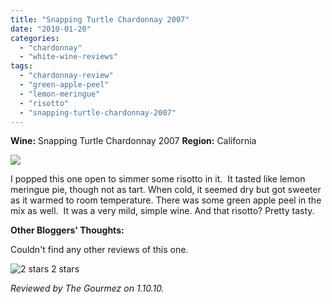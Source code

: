 ```yaml
---
title: "Snapping Turtle Chardonnay 2007"
date: "2010-01-20"
categories:
  - "chardonnay"
  - "white-wine-reviews"
tags:
  - "chardonnay-review"
  - "green-apple-peel"
  - "lemon-meringue"
  - "risotto"
  - "snapping-turtle-chardonnay-2007"
---
```


**Wine:** Snapping Turtle Chardonnay 2007 **Region:** California

![](http://www.rebeccagomezfarrell.com/gourmez/photos/snappingturtlechard.jpg)

I popped this one open to simmer some risotto in it.  It tasted like lemon meringue pie, though not as tart. When cold, it seemed dry but got sweeter as it warmed to room temperature. There was some green apple peel in the mix as well.  It was a very mild, simple wine. And that risotto? Pretty tasty.

**Other Bloggers' Thoughts:**

Couldn't find any other reviews of this one.




<div class="caption">

![2 stars](http://www.rebeccagomezfarrell.com/wp-content/uploads/2009/02/rating_chicken11.gif "rating_chicken11") 2 stars</div>


_Reviewed by The Gourmez on 1.10.10._
